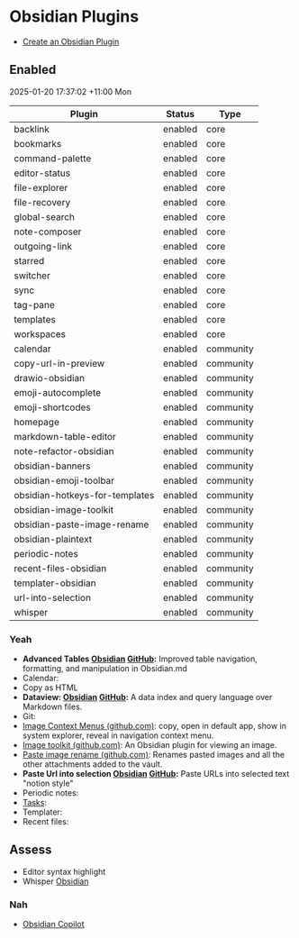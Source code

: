 # Obsidian Plugins

- [Create an Obsidian Plugin](Create%20an%20Obsidian%20Plugin.md)

## Enabled 

2025-01-20 17:37:02 +11:00 Mon

| Plugin | Status | Type |
|--------|--------|------|
| backlink | enabled | core |
| bookmarks | enabled | core |
| command-palette | enabled | core |
| editor-status | enabled | core |
| file-explorer | enabled | core |
| file-recovery | enabled | core |
| global-search | enabled | core |
| note-composer | enabled | core |
| outgoing-link | enabled | core |
| starred | enabled | core |
| switcher | enabled | core |
| sync | enabled | core |
| tag-pane | enabled | core |
| templates | enabled | core |
| workspaces | enabled | core |
| calendar | enabled | community |
| copy-url-in-preview | enabled | community |
| drawio-obsidian | enabled | community |
| emoji-autocomplete | enabled | community |
| emoji-shortcodes | enabled | community |
| homepage | enabled | community |
| markdown-table-editor | enabled | community |
| note-refactor-obsidian | enabled | community |
| obsidian-banners | enabled | community |
| obsidian-emoji-toolbar | enabled | community |
| obsidian-hotkeys-for-templates | enabled | community |
| obsidian-image-toolkit | enabled | community |
| obsidian-paste-image-rename | enabled | community |
| obsidian-plaintext | enabled | community |
| periodic-notes | enabled | community |
| recent-files-obsidian | enabled | community |
| templater-obsidian | enabled | community |
| url-into-selection | enabled | community |
| whisper | enabled | community |

### Yeah

- **Advanced Tables [Obsidian](obsidian://show-plugin?id=table-editor-obsidian) [GitHub](https://github.com/tgrosinger/advanced-tables-obsidian):** Improved table navigation, formatting, and manipulation in Obsidian.md
- Calendar: 
- Copy as HTML
- **Dataview: [Obsidian](obsidian://show-plugin?id=dataview) [GitHub](https://github.com/blacksmithgu/obsidian-dataview):** A data index and query language over Markdown files.
- Git: 
- [Image Context Menus (github.com)](https://github.com/NomarCub/obsidian-copy-url-in-preview): copy, open in default app, show in system explorer, reveal in navigation context menu.
- [Image toolkit (github.com)](https://github.com/sissilab/obsidian-image-toolkit):  An Obsidian plugin for viewing an image.
- [Paste image rename (github.com)](https://github.com/reorx/obsidian-paste-image-rename):  Renames pasted images and all the other attachments added to the vault.
- **Paste Url into selection [Obsidian](obsidian://show-plugin?id=url-into-selection) [GitHub](https://github.com/denolehov/obsidian-url-into-selection):** Paste URLs into selected text "notion style"
- Periodic notes:
- [Tasks](plugins/tasks.md):
- Templater:
- Recent files:

## Assess

- Editor syntax highlight
- Whisper [Obsidian](obsidian://show-plugin?id=whisper)

### Nah

- [Obsidian Copilot](copilot.md)
